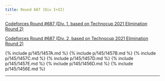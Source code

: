 ```yaml
---
title: Round 687 (Div I+II)
---
```


[Codeforces Round #687 (Div. 1, based on Technocup 2021 Elimination Round 2)](https://codeforces.com/contest/1456)

[Codeforces Round #687 (Div. 2, based on Technocup 2021 Elimination Round 2)](https://codeforces.com/contest/1457)

{% include p/145/1457A.md %}
{% include p/145/1457B.md %}
{% include p/145/1457C.md %}
{% include p/145/1457D.md %}
{% include p/145/1457E.md %}
{% include p/145/1456D.md %}
{% include p/145/1456E.md %}

* * *

<object data='notes/R-687.pdf' width='1000' height='1000' type='application/pdf'/>
